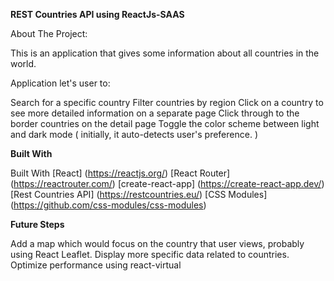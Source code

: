 **REST Countries API using ReactJs-SAAS**

About The Project:

This is an application that gives some information about all countries in the world.

Application let's user to:

Search for a specific country
Filter countries by region
Click on a country to see more detailed information on a separate page
Click through to the border countries on the detail page
Toggle the color scheme between light and dark mode ( initially, it auto-detects user's preference. )

**Built With**

Built With
[React] (https://reactjs.org/)
[React Router] (https://reactrouter.com/)
[create-react-app] (https://create-react-app.dev/)
[Rest Countries API] (https://restcountries.eu/)
[CSS Modules] (https://github.com/css-modules/css-modules)

**Future Steps**

Add a map which would focus on the country that user views, probably using React Leaflet.
Display more specific data related to countries.
Optimize performance using react-virtual

